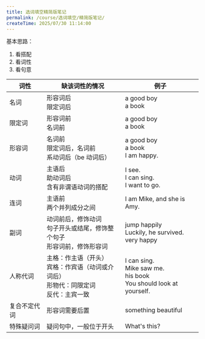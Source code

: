 ```yaml
---
title: 选词填空精简版笔记
permalink: /course/选词填空/精简版笔记/
createTime: 2025/07/30 11:14:00
---
```


基本思路：

1. 看搭配
2. 看词性
3. 看句意

| 词性         | 缺该词性的情况                                                                               | 例子                                                                        |
| ------------ | -------------------------------------------------------------------------------------------- | --------------------------------------------------------------------------- |
| 名词         | 形容词后<br>限定词后                                                                         | a good boy <br> a book                                                      |
| 限定词       | 形容词前<br> 名词前                                                                          | a good boy <br> a book                                                      |
| 形容词       | 名词前<br> 限定词后，名词前<br>系动词后（be 动词后）                                         | a good boy <br> a book<br>I am happy.                                       |
| 动词         | 主语后<br>助动词后<br>含有非谓语动词的搭配                                                   | I see. <br> I can sing. <br> I want to go.                                  |
| 连词         | 主语前<br>两个并列成分之间                                                                   | I am Mike, and she is Amy.                                                  |
| 副词         | 动词前后，修饰动词<br>句子开头或结尾，修饰整个句子<br>形容词前，修饰形容词                   | jump happily<br> Luckily, he survived. <br> very happy                      |
| 人称代词     | 主格：作主语（开头）<br>宾格：作宾语（动词或介词后）<br> 形物代：同限定词 <br>反代：主宾一致 | I can sing.<br>Mike saw me. <br> his book <br> You should look at yourself. |
| 复合不定代词 | 形容词需要后置                                                                               | something beautiful                                                         |
| 特殊疑问词   | 疑问句中，一般位于开头                                                                       | What's this?                                                                |
